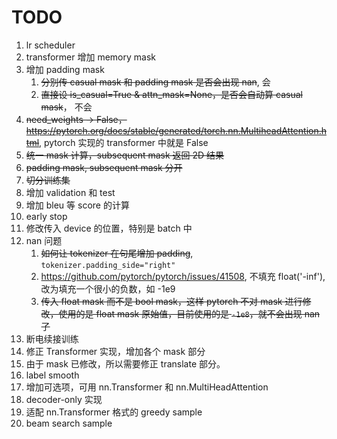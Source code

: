 # TODO

1. lr scheduler
2. transformer 增加 memory mask
3. 增加 padding mask
    1. ~~分别传 casual mask 和 padding mask 是否会出现 nan~~, 会
    2. ~~直接设 is_casual=True & attn_mask=None，是否会自动算 casual mask~~， 不会
4. ~~need_weights -> False，https://pytorch.org/docs/stable/generated/torch.nn.MultiheadAttention.html~~, pytorch 实现的 transformer 中就是 False
5. ~~统一 mask 计算，subsequent mask 返回 2D 结果~~
6. ~~padding mask, subsequent mask 分开~~
7. ~~切分训练集~~
8. 增加 validation 和 test
9. 增加 bleu 等 score 的计算
10. early stop
11. 修改传入 device 的位置，特别是 batch 中
12. nan 问题
    1.  ~~如何让 tokenizer 在句尾增加 padding~~, `tokenizer.padding_side="right"`
    2.  https://github.com/pytorch/pytorch/issues/41508, 不填充 float('-inf'), 改为填充一个很小的负数，如 -1e9
    3.  ~~传入 float mask 而不是 bool mask，这样 pytorch 不对 mask 进行修改，使用的是 float mask 原始值，目前使用的是 `-1e8`，就不会出现 nan 了~~
13. 断电续接训练
14. 修正 Transformer 实现，增加各个 mask 部分
15. 由于 mask 已修改，所以需要修正 translate 部分。
16. label smooth
17. 增加可选项，可用 nn.Transformer 和 nn.MultiHeadAttention
18. decoder-only 实现
19. 适配 nn.Transformer 格式的 greedy sample
20. beam search sample

